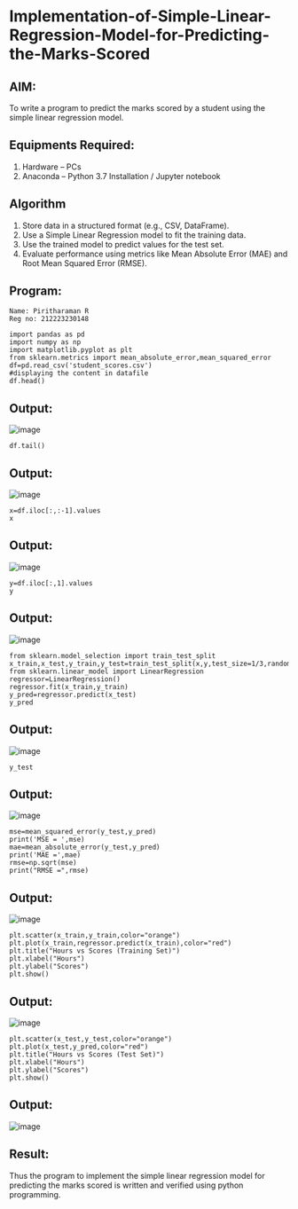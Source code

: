 # Implementation-of-Simple-Linear-Regression-Model-for-Predicting-the-Marks-Scored

## AIM:
To write a program to predict the marks scored by a student using the simple linear regression model.

## Equipments Required:
1. Hardware – PCs
2. Anaconda – Python 3.7 Installation / Jupyter notebook

## Algorithm
1. Store data in a structured format (e.g., CSV, DataFrame).
2. Use a Simple Linear Regression model to fit the training data.
3. Use the trained model to predict values for the test set.
4. Evaluate performance using metrics like Mean Absolute Error (MAE) and Root Mean Squared Error (RMSE).

## Program:
```
Name: Piritharaman R
Reg no: 212223230148
```
```
import pandas as pd
import numpy as np
import matplotlib.pyplot as plt
from sklearn.metrics import mean_absolute_error,mean_squared_error
df=pd.read_csv('student_scores.csv')
#displaying the content in datafile
df.head()
```
## Output:
![image](https://github.com/user-attachments/assets/ab8ccd75-c94f-465f-880a-171ab6925177)
```
df.tail()
```
## Output:
![image](https://github.com/user-attachments/assets/fa7edde5-e662-4c39-ae3b-085e13e8cbfb)
```
x=df.iloc[:,:-1].values
x
```
## Output:
![image](https://github.com/user-attachments/assets/0c8428b8-13b6-40ba-b19b-f36ee582e3a0)
```
y=df.iloc[:,1].values
y
```
## Output:
![image](https://github.com/user-attachments/assets/b9dd488d-42c9-4bb8-8d27-ed3caa0ac437)
```
from sklearn.model_selection import train_test_split
x_train,x_test,y_train,y_test=train_test_split(x,y,test_size=1/3,random_state=0)
from sklearn.linear_model import LinearRegression
regressor=LinearRegression()
regressor.fit(x_train,y_train)
y_pred=regressor.predict(x_test)
y_pred
```
## Output:
![image](https://github.com/user-attachments/assets/bdcdbd0e-1b56-4085-8950-5e3a01613689)
```
y_test
```
## Output:
![image](https://github.com/user-attachments/assets/509946a2-87e1-46ec-82d5-af0852a2968c)
```
mse=mean_squared_error(y_test,y_pred)
print('MSE = ',mse)
mae=mean_absolute_error(y_test,y_pred)
print('MAE =',mae)
rmse=np.sqrt(mse)
print("RMSE =",rmse)
```
## Output:
![image](https://github.com/user-attachments/assets/89765415-a172-4c43-8b27-2f21f6372b34)
```
plt.scatter(x_train,y_train,color="orange")
plt.plot(x_train,regressor.predict(x_train),color="red")
plt.title("Hours vs Scores (Training Set)")
plt.xlabel("Hours")
plt.ylabel("Scores")
plt.show()
```
## Output:
![image](https://github.com/user-attachments/assets/15ecf353-b7d4-40b8-9592-759d6de15f53)
```
plt.scatter(x_test,y_test,color="orange")
plt.plot(x_test,y_pred,color="red")
plt.title("Hours vs Scores (Test Set)")
plt.xlabel("Hours")
plt.ylabel("Scores")
plt.show()
```
## Output:
![image](https://github.com/user-attachments/assets/bb66e6e1-649f-4115-9aa7-26f7dae686c9)
## Result:
Thus the program to implement the simple linear regression model for predicting the marks scored is written and verified using python programming.

